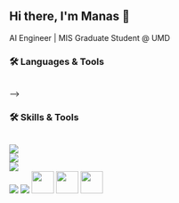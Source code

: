 ## Hi there, I'm Manas 👋
AI Engineer | MIS Graduate Student @ UMD

### 🛠️ Languages & Tools

<!-- <p align="left">
  <!-- Backend & Databases -->
  <br>
  <!-- <img src="https://skillicons.dev/icons?i=python,mongodb,mysql,cpp,c,fastapi,flask,elasticsearch,git,github,linux,vscode,postman,docker" /> -->
  <!-- <br> -->
  <!-- <img src="https://skillicons.dev/icons?i=tensorflow,tensorrt,pytorch,opencv,langchain,huggingface,openai" /> -->

<!-- </p> --> -->

### 🛠️ Skills & Tools

<p align="left">
  <br>
  <img src="https://skillicons.dev/icons?i=python,r,cpp,c" />
  </br>
  <img src="https://skillicons.dev/icons?i=mongodb,mysql,sqlite" />
  <br>
  <img src="https://skillicons.dev/icons?i=docker,fastapi,flask"/>
  </br>
  <img src="https://skillicons.dev/icons?i=vscode,colab,linux,anaconda,git,github,postman" />

  <!-- AI / ML / LLM -->
  <img src="https://skillicons.dev/icons?i=pytorch,tensorflow,opencv" />
  <img height="40" src="https://cdn.simpleicons.org/huggingface/FFD21E" />
  <img height="40" src="https://img.shields.io/badge/LangChain-0A0A0A?style=flat" />
  <img height="40" src="https://img.shields.io/badge/OpenAI-412991?style=flat&logo=openai&logoColor=white" />
  <!-- Tools & IDEs -->
  
</p>


<!--
**Manas2409/Manas2409** is a ✨ _special_ ✨ repository because its `README.md` (this file) appears on your GitHub profile.

Here are some ideas to get you started:

- 🔭 I’m currently working on ...
- 🌱 I’m currently learning ...
- 👯 I’m looking to collaborate on ...
- 🤔 I’m looking for help with ...
- 💬 Ask me about ...
- 📫 How to reach me: ...
- 😄 Pronouns: ...
- ⚡ Fun fact: ...
-->
